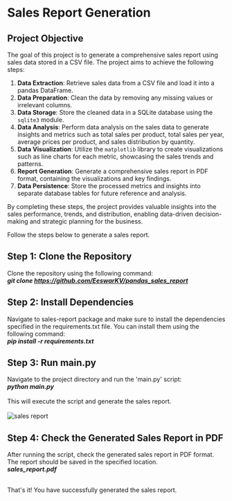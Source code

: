 # Sales Report Generation

## Project Objective

The goal of this project is to generate a comprehensive sales report using sales data stored in a CSV file. The project aims to achieve the following steps:

1. **Data Extraction**: Retrieve sales data from a CSV file and load it into a pandas DataFrame.
2. **Data Preparation**: Clean the data by removing any missing values or irrelevant columns.
3. **Data Storage**: Store the cleaned data in a SQLite database using the `sqlite3` module.
4. **Data Analysis**: Perform data analysis on the sales data to generate insights and metrics such as total sales per product, total sales per year, average prices per product, and sales distribution by quantity.
5. **Data Visualization**: Utilize the `matplotlib` library to create visualizations such as line charts for each metric, showcasing the sales trends and patterns.
6. **Report Generation**: Generate a comprehensive sales report in PDF format, containing the visualizations and key findings.
7. **Data Persistence**: Store the processed metrics and insights into separate database tables for future reference and analysis.

By completing these steps, the project provides valuable insights into the sales performance, trends, and distribution, enabling data-driven decision-making and strategic planning for the business.

Follow the steps below to generate a sales report.

## Step 1: Clone the Repository

Clone the repository using the following command:
<br><em><strong>git clone https://github.com/EeswarKV/pandas_sales_report</em></strong>

## Step 2: Install Dependencies

Navigate to sales-report package and make sure to install the dependencies specified in the requirements.txt file. You can install them using the following command:
<br><em><strong>pip install -r requirements.txt</em></strong>

## Step 3: Run main.py

Navigate to the project directory and run the 'main.py' script:
<br><em><strong>python main.py</em></strong>
<br><br>This will execute the script and generate the sales report.<br><br>
![sales report]([https://github.com/EeswarKV/pandas_sales_report/blob/main/salesreport/sample_report.png?raw=true])

## Step 4: Check the Generated Sales Report in PDF

After running the script, check the generated sales report in PDF format. The report should be saved in the specified location.
<br><em><strong>sales_report.pdf</em></strong><br><br>

That's it! You have successfully generated the sales report.
